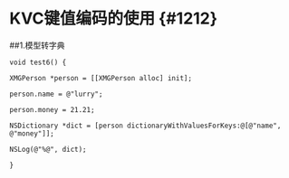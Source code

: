 # KVC键值编码的使用 {#1212}

##1.模型转字典

`void test6() {`

`XMGPerson *person = [[XMGPerson alloc] init];`

`person.name = @"lurry";`

`person.money = 21.21;`

`NSDictionary *dict = [person dictionaryWithValuesForKeys:@[@"name", @"money"]];`

`NSLog(@"%@", dict);`

`}`

